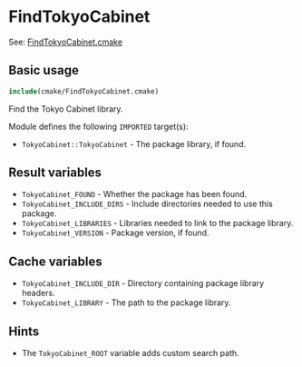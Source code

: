 # FindTokyoCabinet

See: [FindTokyoCabinet.cmake](https://github.com/petk/php-build-system/blob/master/cmake/cmake/modules/FindTokyoCabinet.cmake)

## Basic usage

```cmake
include(cmake/FindTokyoCabinet.cmake)
```

Find the Tokyo Cabinet library.

Module defines the following `IMPORTED` target(s):

* `TokyoCabinet::TokyoCabinet` - The package library, if found.

## Result variables

* `TokyoCabinet_FOUND` - Whether the package has been found.
* `TokyoCabinet_INCLUDE_DIRS` - Include directories needed to use this package.
* `TokyoCabinet_LIBRARIES` - Libraries needed to link to the package library.
* `TokyoCabinet_VERSION` - Package version, if found.

## Cache variables

* `TokyoCabinet_INCLUDE_DIR` - Directory containing package library headers.
* `TokyoCabinet_LIBRARY` - The path to the package library.

## Hints

* The `TokyoCabinet_ROOT` variable adds custom search path.
